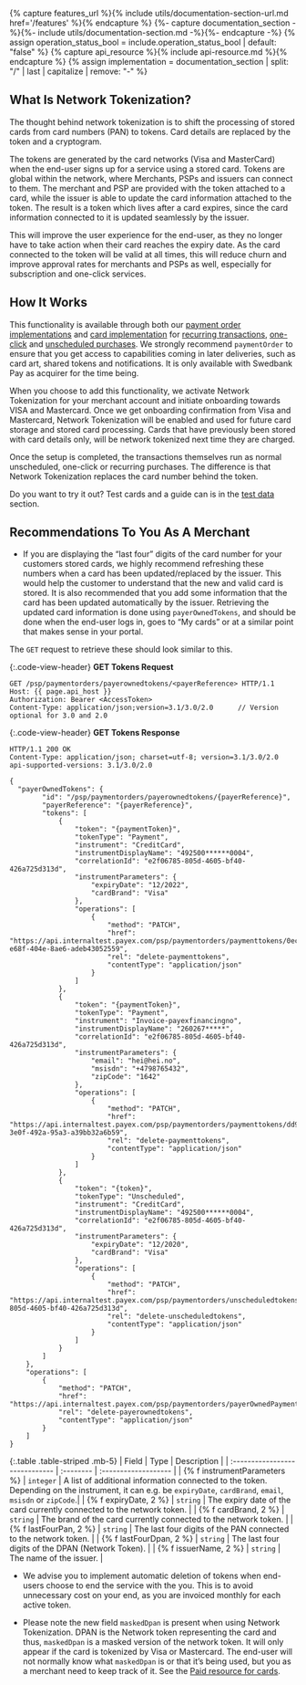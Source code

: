 {% capture features_url %}{% include utils/documentation-section-url.md href='/features' %}{% endcapture %}
{%- capture documentation_section -%}{%- include utils/documentation-section.md -%}{%- endcapture -%}
{% assign operation_status_bool = include.operation_status_bool | default: "false" %}
{% capture api_resource %}{% include api-resource.md %}{% endcapture %}
{% assign implementation = documentation_section | split: "/" | last | capitalize | remove: "-" %}

## What Is Network Tokenization?

The thought behind network tokenization is to shift the processing of stored
cards from card numbers (PAN) to tokens. Card details are replaced by the token
and a cryptogram.

The tokens are generated by the card networks (Visa and MasterCard) when the
end-user signs up for a service using a stored card. Tokens are global within
the network, where Merchants, PSPs and issuers can connect to them. The merchant
and PSP are provided with the token attached to a card, while the issuer is able
to update the card information attached to the token. The result is a token
which lives after a card expires, since the card information connected to it is
updated seamlessly by the issuer.

This will improve the user experience for the end-user, as they no longer have
to take action when their card reaches the expiry date. As the card connected to
the token will be valid at all times, this will reduce churn and improve
approval rates for merchants and PSPs as well, especially for subscription and
one-click services.

## How It Works

This functionality is available through both our
[payment order implementations][payment-order] and [card implementation][card]
for [recurring transactions][recur], [one-click][one-click] and
[unscheduled purchases][unscheduled]. We strongly recommend `paymentOrder` to
ensure that you get access to capabilities coming in later deliveries, such as
card art, shared tokens and notifications. It is only available with Swedbank
Pay as acquirer for the time being.

When you choose to add this functionality, we activate Network Tokenization for
your merchant account and initiate onboarding towards VISA and Mastercard. Once
we get onboarding confirmation from Visa and Mastercard, Network Tokenization
will be enabled and used for future card storage and stored card processing.
Cards that have previously been stored with card details only, will be network
tokenized next time they are charged.

Once the setup is completed, the transactions themselves run as normal
unscheduled, one-click or recurring purchases. The difference is that Network
Tokenization replaces the card number behind the token.

Do you want to try it out? Test cards and a guide can is in the
[test data][test-data] section.

## Recommendations To You As A Merchant

*   If you are displaying the “last four” digits of the card number for your
    customers stored cards, we highly recommend refreshing these numbers when a
    card has been updated/replaced by the issuer. This would help the customer
    to understand that the new and valid card is stored. It is also recommended
    that you add some information that the card has been updated automatically
    by the issuer. Retrieving the updated card information is done using
    `payerOwnedTokens`, and should be done when the end-user logs in, goes to
    “My cards” or at a similar point that makes sense in your portal.

The `GET` request to retrieve these should look similar to this.

{:.code-view-header}
**GET Tokens Request**

```http
GET /psp/paymentorders/payerownedtokens/<payerReference> HTTP/1.1
Host: {{ page.api_host }}
Authorization: Bearer <AccessToken>
Content-Type: application/json;version=3.1/3.0/2.0      // Version optional for 3.0 and 2.0
```

{:.code-view-header}
**GET Tokens Response**

```http
HTTP/1.1 200 OK
Content-Type: application/json; charset=utf-8; version=3.1/3.0/2.0
api-supported-versions: 3.1/3.0/2.0

{
  "payerOwnedTokens": {
        "id": "/psp/paymentorders/payerownedtokens/{payerReference}",
        "payerReference": "{payerReference}",
        "tokens": [
            {
                "token": "{paymentToken}",
                "tokenType": "Payment",
                "instrument": "CreditCard",
                "instrumentDisplayName": "492500******0004",
                "correlationId": "e2f06785-805d-4605-bf40-426a725d313d",
                "instrumentParameters": {
                    "expiryDate": "12/2022",
                    "cardBrand": "Visa"
                },
                "operations": [
                    {
                        "method": "PATCH",
                        "href": "https://api.internaltest.payex.com/psp/paymentorders/paymenttokens/0ecf804f-e68f-404e-8ae6-adeb43052559",
                        "rel": "delete-paymenttokens",
                        "contentType": "application/json"
                    }
                ]
            },
            {
                "token": "{paymentToken}",
                "tokenType": "Payment",
                "instrument": "Invoice-payexfinancingno",
                "instrumentDisplayName": "260267*****",
                "correlationId": "e2f06785-805d-4605-bf40-426a725d313d",
                "instrumentParameters": {
                    "email": "hei@hei.no",
                    "msisdn": "+4798765432",
                    "zipCode": "1642"
                },
                "operations": [
                    {
                        "method": "PATCH",
                        "href": "https://api.internaltest.payex.com/psp/paymentorders/paymenttokens/dd9c1103-3e0f-492a-95a3-a39bb32a6b59",
                        "rel": "delete-paymenttokens",
                        "contentType": "application/json"
                    }
                ]
            },
            {
                "token": "{token}",
                "tokenType": "Unscheduled",
                "instrument": "CreditCard",
                "instrumentDisplayName": "492500******0004",
                "correlationId": "e2f06785-805d-4605-bf40-426a725d313d",
                "instrumentParameters": {
                    "expiryDate": "12/2020",
                    "cardBrand": "Visa"
                },
                "operations": [
                    {
                        "method": "PATCH",
                        "href": "https://api.internaltest.payex.com/psp/paymentorders/unscheduledtokens/e2f06785-805d-4605-bf40-426a725d313d",
                        "rel": "delete-unscheduledtokens",
                        "contentType": "application/json"
                    }
                ]
            }
        ]
    },
    "operations": [
        {
            "method": "PATCH",
            "href": "https://api.internaltest.payex.com/psp/paymentorders/payerOwnedPaymentTokens/{payerReference}",
            "rel": "delete-payerownedtokens",
            "contentType": "application/json"
        }
    ]
}
```

{:.table .table-striped .mb-5}
| Field                          | Type      | Description    |
| :----------------------------- | :-------- | :------------------- |
| {% f instrumentParameters %}   | `integer` | A list of additional information connected to the token. Depending on the instrument, it can e.g. be `expiryDate`, `cardBrand`, `email`, `msisdn` or `zipCode`.|
| {% f expiryDate, 2 %}      | `string`  | The expiry date of the card currently connected to the network token.                                  |
| {% f cardBrand, 2 %}                 | `string` | The brand of the card currently connected to the network token.                                          |
| {% f lastFourPan, 2 %}               | `string`  | The last four digits of the PAN connected to the network token. |
| {% f lastFourDpan, 2 %}                 | `string` | The last four digits of the DPAN (Network Token).                                           |
| {% f issuerName, 2 %}               | `string`  | The name of the issuer. |

*   We advise you to implement automatic deletion of tokens when end-users
choose to end the service with the you. This is to avoid unnecessary cost on
your end, as you are invoiced monthly for each active token.

*   Please note the new field `maskedDpan` is present when using Network
Tokenization. DPAN is the Network token representing the card and thus,
`maskedDpan` is a masked version of the network token. It will only appear if
the card is tokenized by Visa or Mastercard. The end-user will not normally know
what `maskedDpan` is or that it’s being used, but you as a merchant need to keep
track of it. See the [Paid resource for cards][paid-resource-model].

[card]: https://developer.swedbankpay.com/old-implementations/payment-instruments-v1/card/
[paid-resource-model]: https://developer.swedbankpay.com/checkout-v3/features/technical-reference/resource-sub-models#card-paid-resource
[one-click]: https://developer.swedbankpay.com/checkout-v3/features/optional/one-click
[unscheduled]: https://developer.swedbankpay.com/checkout-v3/features/optional/unscheduled
[recur]: https://developer.swedbankpay.com/checkout-v3/features/optional/recur
[payment-order]: /checkout-v3/payment-request
[test-data]: https://developer.swedbankpay.com/checkout-v3/test-data/network-tokenization
